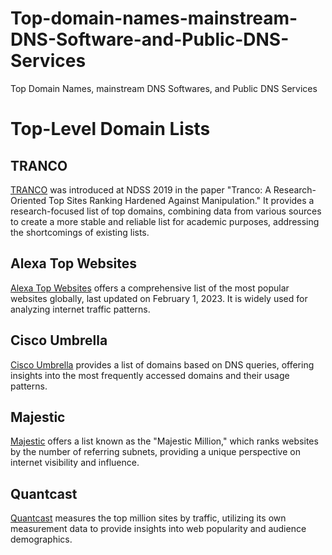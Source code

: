 # Top-domain-names-mainstream-DNS-Software-and-Public-DNS-Services
Top  Domain Names, mainstream DNS Softwares, and Public DNS Services


# Top-Level Domain Lists

## TRANCO
[TRANCO](https://tranco-list.eu/) was introduced at NDSS 2019 in the paper "Tranco: A Research-Oriented Top Sites Ranking Hardened Against Manipulation." It provides a research-focused list of top domains, combining data from various sources to create a more stable and reliable list for academic purposes, addressing the shortcomings of existing lists.

## Alexa Top Websites
[Alexa Top Websites](https://www.expireddomains.net/alexa-top-websites/) offers a comprehensive list of the most popular websites globally, last updated on February 1, 2023. It is widely used for analyzing internet traffic patterns.

## Cisco Umbrella
[Cisco Umbrella](https://umbrella-static.s3-us-west-1.amazonaws.com/index.html) provides a list of domains based on DNS queries, offering insights into the most frequently accessed domains and their usage patterns.

## Majestic
[Majestic](https://majestic.com/reports/majestic-million) offers a list known as the "Majestic Million," which ranks websites by the number of referring subnets, providing a unique perspective on internet visibility and influence.

## Quantcast
[Quantcast](https://trends.builtwith.com/websitelist/Quantcast-Measurement/Top-Million-Sites-by-Traffic) measures the top million sites by traffic, utilizing its own measurement data to provide insights into web popularity and audience demographics.
